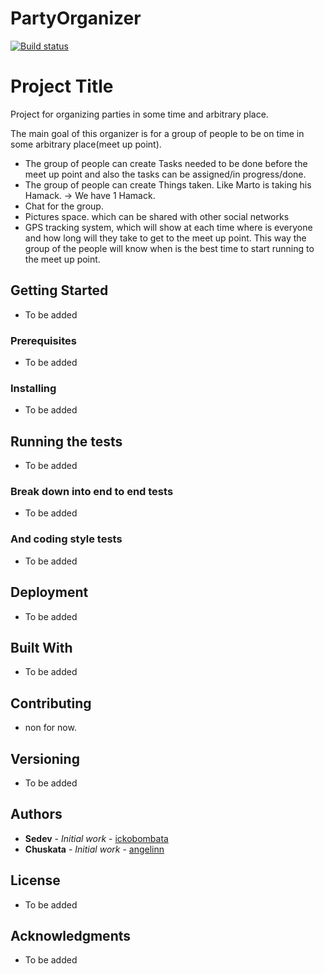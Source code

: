 # PartyOrganizer 

[![Build status](https://ci.appveyor.com/api/projects/status/t8pifsqu6hfuwhqp?svg=true)](https://ci.appveyor.com/project/betrakiss/partyorganizer)

# Project Title

Project for organizing parties in some time and arbitrary place.

The main goal of this organizer is for a group of people to be on time in some arbitrary place(meet up point).
* The group of people can create Tasks needed to be done before the meet up point and also the tasks can be assigned/in progress/done.
* The group of people can create Things taken. Like Marto is taking his Hamack. -> We have 1 Hamack.
* Chat for the group.
* Pictures space. which can be shared with other social networks
* GPS tracking system, which will show at each time where is everyone and how long will they take to get to the meet up point. This way the group of the people will know when is the best time to start running to the meet up point.


## Getting Started

* To be added

### Prerequisites

* To be added

### Installing

* To be added

## Running the tests

* To be added

### Break down into end to end tests

* To be added

### And coding style tests

* To be added

## Deployment

* To be added

## Built With

* To be added

## Contributing

* non for now.

## Versioning

* To be added

## Authors

* **Sedev** - *Initial work* - [ickobombata](https://github.com/ickobombata)
* **Chuskata** - *Initial work* - [angelinn](https://github.com/angelinn)

## License

* To be added

## Acknowledgments

* To be added

